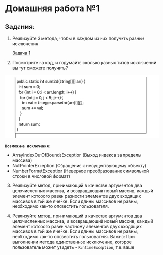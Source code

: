 # Домашняя работа №1

## Задания:

1. Реализуйте 3 метода, чтобы в каждом из них получить разные исключения

    [Задача 1](https://github.com/MikhailAkulov/Exceptions_home_works/blob/main/Home_work_1/Task001.java)

2. Посмотрите на код, и подумайте сколько разных типов исключений вы тут сможете получить?

![код_дз_1](Task2_pic.png)

**`Возможные исключения:`**

* ArrayIndexOutOfВoundsException (Выход индекса за пределы массива)
* NullPointerException (Обращение к несуществующему объекту)
* NumberFormatException (Неверное преобразование символьной строки в числовой формат)

3. Реализуйте метод, принимающий в качестве аргументов два целочисленных массива, и возвращающий новый массив, каждый элемент которого равен разности элементов двух входящих массивов в той же ячейке. Если длины массивов не равны, необходимо как-то оповестить пользователя.


4. Реализуйте метод, принимающий в качестве аргументов два целочисленных массива, и возвращающий новый массив, каждый элемент которого равен частному элементов двух входящих массивов в той же ячейке. Если длины массивов не равны, необходимо как-то оповестить пользователя. Важно: При выполнении метода единственное исключение, которое пользователь может увидеть - `RuntimeException`, т.е. ваше